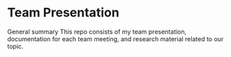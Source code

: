 # Team Presentation

General summary
This repo consists of my team presentation, documentation for each team meeting, and research material related to our topic.

